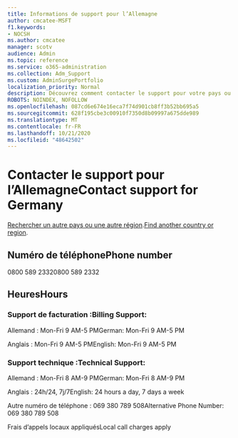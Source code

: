 ```yaml
---
title: Informations de support pour l’Allemagne
author: cmcatee-MSFT
f1.keywords:
- NOCSH
ms.author: cmcatee
manager: scotv
audience: Admin
ms.topic: reference
ms.service: o365-administration
ms.collection: Adm_Support
ms.custom: AdminSurgePortfolio
localization_priority: Normal
description: Découvrez comment contacter le support pour votre pays ou région.
ROBOTS: NOINDEX, NOFOLLOW
ms.openlocfilehash: 087cd6e674e16eca7f74d901cb8ff3b52bb695a5
ms.sourcegitcommit: 628f195cbe3c00910f7350d8b09997a675dde989
ms.translationtype: MT
ms.contentlocale: fr-FR
ms.lasthandoff: 10/21/2020
ms.locfileid: "48642502"
---
```

# <a name="contact-support-for-germany"></a><span data-ttu-id="71cad-103">Contacter le support pour l’Allemagne</span><span class="sxs-lookup"><span data-stu-id="71cad-103">Contact support for Germany</span></span>

<span data-ttu-id="71cad-104">[Rechercher un autre pays ou une autre région](../contact-support-for-business-products.md).</span><span class="sxs-lookup"><span data-stu-id="71cad-104">[Find another country or region](../contact-support-for-business-products.md).</span></span>

## <a name="phone-number"></a><span data-ttu-id="71cad-105">Numéro de téléphone</span><span class="sxs-lookup"><span data-stu-id="71cad-105">Phone number</span></span>
<span data-ttu-id="71cad-106">0800 589 2332</span><span class="sxs-lookup"><span data-stu-id="71cad-106">0800 589 2332</span></span>

## <a name="hours"></a><span data-ttu-id="71cad-107">Heures</span><span class="sxs-lookup"><span data-stu-id="71cad-107">Hours</span></span>
### <a name="billing-support"></a><span data-ttu-id="71cad-108">Support de facturation :</span><span class="sxs-lookup"><span data-stu-id="71cad-108">Billing Support:</span></span>

<span data-ttu-id="71cad-109">Allemand : Mon-Fri 9 AM-5 PM</span><span class="sxs-lookup"><span data-stu-id="71cad-109">German: Mon-Fri 9 AM-5 PM</span></span>

<span data-ttu-id="71cad-110">Anglais : Mon-Fri 9 AM-5 PM</span><span class="sxs-lookup"><span data-stu-id="71cad-110">English: Mon-Fri 9 AM-5 PM</span></span>

### <a name="technical-support"></a><span data-ttu-id="71cad-111">Support technique :</span><span class="sxs-lookup"><span data-stu-id="71cad-111">Technical Support:</span></span>

<span data-ttu-id="71cad-112">Allemand : Mon-Fri 8 AM-9 PM</span><span class="sxs-lookup"><span data-stu-id="71cad-112">German: Mon-Fri 8 AM-9 PM</span></span>

<span data-ttu-id="71cad-113">Anglais : 24h/24, 7j/7</span><span class="sxs-lookup"><span data-stu-id="71cad-113">English: 24 hours a day, 7 days a week</span></span>

<span data-ttu-id="71cad-114">Autre numéro de téléphone : 069 380 789 508</span><span class="sxs-lookup"><span data-stu-id="71cad-114">Alternative Phone Number: 069 380 789 508</span></span>

<span data-ttu-id="71cad-115">Frais d’appels locaux appliqués</span><span class="sxs-lookup"><span data-stu-id="71cad-115">Local call charges apply</span></span>
